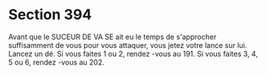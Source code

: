 # Section 394

Avant que le SUCEUR DE VA SE ait eu le temps de s'approcher
suffisamment de vous pour vous attaquer, vous jetez votre lance
sur lui. Lancez un dé. Si vous faites 1 ou 2, rendez -vous au 191. Si
vous faites 3, 4, 5 ou 6, rendez -vous au  202.